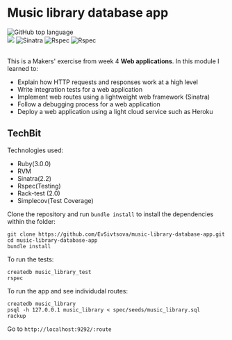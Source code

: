 # Music library database app
<div align="left">
  <img alt="GitHub top language" src="https://img.shields.io/github/languages/top/EvSivtsova/bank_tech_test">
</div>
<div>
  <img src="https://img.shields.io/badge/postgres-%23316192.svg?style=for-the-badge&logo=postgresql&logoColor=white"/> 
  <img src="https://img.shields.io/badge/Sinatra-black?style=for-the-badge&logo=Sinatra&logoColor=white" alt="Sinatra"/>
  <img src="https://img.shields.io/badge/RSpec-blue?style=for-the-badge&logo=Rspec&logoColor=white" alt="Rspec"/>
  <img src="https://img.shields.io/badge/Test_coverage:_100-blue?style=for-the-badge&logo=Rspec&logoColor=white" alt="Rspec"/>
</div><br>

This is a Makers' exercise from week 4 **Web applications**. In this module I learned to:
* Explain how HTTP requests and responses work at a high level
* Write integration tests for a web application
* Implement web routes using a lightweight web framework (Sinatra)
* Follow a debugging process for a web application
* Deploy a web application using a light cloud service such as Heroku

## TechBit

Technologies used: 
* Ruby(3.0.0)
* RVM
* Sinatra(2.2)
* Rspec(Testing)
* Rack-test (2.0)
* Simplecov(Test Coverage)

Clone the repository and run `bundle install` to install the dependencies within the folder:

```
git clone https://github.com/EvSivtsova/music-library-database-app.git
cd music-library-database-app
bundle install
```

To run the tests:

```
createdb music_library_test
rspec
```

To run the app and see individudal routes:

```
createdb music_library
psql -h 127.0.0.1 music_library < spec/seeds/music_library.sql
rackup
```
Go to `http://localhost:9292/:route`